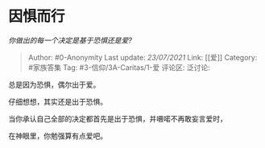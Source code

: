 # 因惧而行
*你做出的每一个决定是基于恐惧还是爱?*

> Author: #0-Anonymity
> Last update: *23/07/2021*
> Link: [[爱]]
> Category: #家族答集
> Tag: #3-信仰/3A-Caritas/1-爱
> 评论区:
> 泛讨论:

总是因为恐惧，偶尔出于爱。

仔细想想，其实还是出于恐惧。

当你承认自己全部的决定都首先是出于恐惧，并嗫喏不再敢妄言爱时，

在神眼里，你勉强算有点爱吧。
